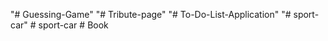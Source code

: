 "# Guessing-Game" 
"# Tribute-page" 
"# To-Do-List-Application" 
"# sport-car" 
#   s p o r t - c a r  
 #   B o o k  
 